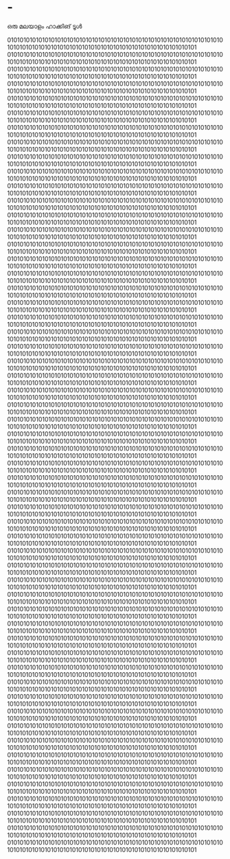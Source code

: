 # -
ഒരു മലയാളം ഹാക്കിങ് ടൂൾ

0101010101010101010101010101010101010101010101010101010101010101010101010101010101010101010101010101010101010101010101010101010101
0101010101010101010101010101010101010101010101010101010101010101010101010101010101010101010101010101010101010101010101010101010101
0101010101010101010101010101010101010101010101010101010101010101010101010101010101010101010101010101010101010101010101010101010101
0101010101010101010101010101010101010101010101010101010101010101010101010101010101010101010101010101010101010101010101010101010101
0101010101010101010101010101010101010101010101010101010101010101010101010101010101010101010101010101010101010101010101010101010101
0101010101010101010101010101010101010101010101010101010101010101010101010101010101010101010101010101010101010101010101010101010101
0101010101010101010101010101010101010101010101010101010101010101010101010101010101010101010101010101010101010101010101010101010101
0101010101010101010101010101010101010101010101010101010101010101010101010101010101010101010101010101010101010101010101010101010101
0101010101010101010101010101010101010101010101010101010101010101010101010101010101010101010101010101010101010101010101010101010101
0101010101010101010101010101010101010101010101010101010101010101010101010101010101010101010101010101010101010101010101010101010101
0101010101010101010101010101010101010101010101010101010101010101010101010101010101010101010101010101010101010101010101010101010101
0101010101010101010101010101010101010101010101010101010101010101010101010101010101010101010101010101010101010101010101010101010101
0101010101010101010101010101010101010101010101010101010101010101010101010101010101010101010101010101010101010101010101010101010101
0101010101010101010101010101010101010101010101010101010101010101010101010101010101010101010101010101010101010101010101010101010101
0101010101010101010101010101010101010101010101010101010101010101010101010101010101010101010101010101010101010101010101010101010101
0101010101010101010101010101010101010101010101010101010101010101010101010101010101010101010101010101010101010101010101010101010101
0101010101010101010101010101010101010101010101010101010101010101010101010101010101010101010101010101010101010101010101010101010101
0101010101010101010101010101010101010101010101010101010101010101010101010101010101010101010101010101010101010101010101010101010101
0101010101010101010101010101010101010101010101010101010101010101010101010101010101010101010101010101010101010101010101010101010101
0101010101010101010101010101010101010101010101010101010101010101010101010101010101010101010101010101010101010101010101010101010101
0101010101010101010101010101010101010101010101010101010101010101010101010101010101010101010101010101010101010101010101010101010101
0101010101010101010101010101010101010101010101010101010101010101010101010101010101010101010101010101010101010101010101010101010101
0101010101010101010101010101010101010101010101010101010101010101010101010101010101010101010101010101010101010101010101010101010101
0101010101010101010101010101010101010101010101010101010101010101010101010101010101010101010101010101010101010101010101010101010101
0101010101010101010101010101010101010101010101010101010101010101010101010101010101010101010101010101010101010101010101010101010101
0101010101010101010101010101010101010101010101010101010101010101010101010101010101010101010101010101010101010101010101010101010101
0101010101010101010101010101010101010101010101010101010101010101010101010101010101010101010101010101010101010101010101010101010101
0101010101010101010101010101010101010101010101010101010101010101010101010101010101010101010101010101010101010101010101010101010101
0101010101010101010101010101010101010101010101010101010101010101010101010101010101010101010101010101010101010101010101010101010101
0101010101010101010101010101010101010101010101010101010101010101010101010101010101010101010101010101010101010101010101010101010101
0101010101010101010101010101010101010101010101010101010101010101010101010101010101010101010101010101010101010101010101010101010101
0101010101010101010101010101010101010101010101010101010101010101010101010101010101010101010101010101010101010101010101010101010101
0101010101010101010101010101010101010101010101010101010101010101010101010101010101010101010101010101010101010101010101010101010101
0101010101010101010101010101010101010101010101010101010101010101010101010101010101010101010101010101010101010101010101010101010101
0101010101010101010101010101010101010101010101010101010101010101010101010101010101010101010101010101010101010101010101010101010101
0101010101010101010101010101010101010101010101010101010101010101010101010101010101010101010101010101010101010101010101010101010101
0101010101010101010101010101010101010101010101010101010101010101010101010101010101010101010101010101010101010101010101010101010101
0101010101010101010101010101010101010101010101010101010101010101010101010101010101010101010101010101010101010101010101010101010101
0101010101010101010101010101010101010101010101010101010101010101010101010101010101010101010101010101010101010101010101010101010101
0101010101010101010101010101010101010101010101010101010101010101010101010101010101010101010101010101010101010101010101010101010101
0101010101010101010101010101010101010101010101010101010101010101010101010101010101010101010101010101010101010101010101010101010101
0101010101010101010101010101010101010101010101010101010101010101010101010101010101010101010101010101010101010101010101010101010101
0101010101010101010101010101010101010101010101010101010101010101010101010101010101010101010101010101010101010101010101010101010101
0101010101010101010101010101010101010101010101010101010101010101010101010101010101010101010101010101010101010101010101010101010101
0101010101010101010101010101010101010101010101010101010101010101010101010101010101010101010101010101010101010101010101010101010101
0101010101010101010101010101010101010101010101010101010101010101010101010101010101010101010101010101010101010101010101010101010101
0101010101010101010101010101010101010101010101010101010101010101010101010101010101010101010101010101010101010101010101010101010101
0101010101010101010101010101010101010101010101010101010101010101010101010101010101010101010101010101010101010101010101010101010101
0101010101010101010101010101010101010101010101010101010101010101010101010101010101010101010101010101010101010101010101010101010101
0101010101010101010101010101010101010101010101010101010101010101010101010101010101010101010101010101010101010101010101010101010101
0101010101010101010101010101010101010101010101010101010101010101010101010101010101010101010101010101010101010101010101010101010101
0101010101010101010101010101010101010101010101010101010101010101010101010101010101010101010101010101010101010101010101010101010101
0101010101010101010101010101010101010101010101010101010101010101010101010101010101010101010101010101010101010101010101010101010101
0101010101010101010101010101010101010101010101010101010101010101010101010101010101010101010101010101010101010101010101010101010101
0101010101010101010101010101010101010101010101010101010101010101010101010101010101010101010101010101010101010101010101010101010101
0101010101010101010101010101010101010101010101010101010101010101010101010101010101010101010101010101010101010101010101010101010101


